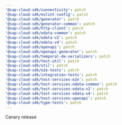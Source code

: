 ```yaml
---
'@sap-cloud-sdk/connectivity': patch
'@sap-cloud-sdk/eslint-config': patch
'@sap-cloud-sdk/generator': patch
'@sap-cloud-sdk/generator-common': patch
'@sap-cloud-sdk/http-client': patch
'@sap-cloud-sdk/odata-common': patch
'@sap-cloud-sdk/odata-v2': patch
'@sap-cloud-sdk/odata-v4': patch
'@sap-cloud-sdk/openapi': patch
'@sap-cloud-sdk/openapi-generator': patch
'@sap-cloud-sdk/temporal-de-serializers': patch
'@sap-cloud-sdk/test-util': patch
'@sap-cloud-sdk/util': patch
'@sap-cloud-sdk/e2e-tests': patch
'@sap-cloud-sdk/integration-tests': patch
'@sap-cloud-sdk/test-services-e2e': patch
'@sap-cloud-sdk/test-services-odata-common': patch
'@sap-cloud-sdk/test-services-odata-v2': patch
'@sap-cloud-sdk/test-services-odata-v4': patch
'@sap-cloud-sdk/test-services-openapi': patch
'@sap-cloud-sdk/type-tests': patch
---
```


Canary release
